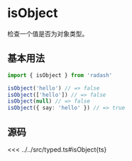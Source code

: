 # isObject

检查一个值是否为对象类型。

## 基本用法

```ts
import { isObject } from 'radash'

isObject('hello') // => false
isObject(['hello']) // => false
isObject(null) // => false
isObject({ say: 'hello' }) // => true
```

## 源码

<<< ../../src/typed.ts#isObject{ts}
